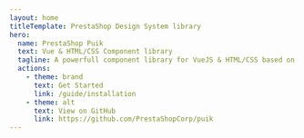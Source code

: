 ```yaml
---
layout: home
titleTemplate: PrestaShop Design System library
hero:
  name: PrestaShop Puik
  text: Vue & HTML/CSS Component library
  tagline: A powerfull component library for VueJS & HTML/CSS based on the PrestaShop Design System
  actions:
    - theme: brand
      text: Get Started
      link: /guide/installation
    - theme: alt
      text: View on GitHub
      link: https://github.com/PrestaShopCorp/puik
---
```

